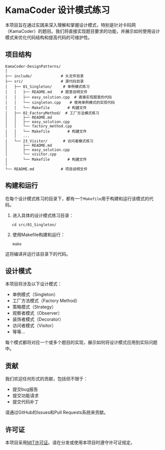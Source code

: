 # KamaCoder 设计模式练习

本项目旨在通过实践来深入理解和掌握设计模式，特别是针对卡码网（KamaCoder）的题目。我们将直接实现题目要求的功能，并展示如何使用设计模式来优化代码结构和提高代码的可维护性。

## 项目结构

```
KamaCoder-DesignPatterns/
│
├── include/             # 头文件目录
├── src/                 # 源代码目录
│   ├── 01_Singleton/     # 单例模式练习
│   │   ├── README.md    # 题意说明文件
│   │   ├── easy_solution.cpp  # 直接实现题意的代码
│   │   └── singleton.cpp    # 使用单例模式的实现代码
│   │   └── Makefile        # 构建文件
│   ├── 02_FactoryMethod/  # 工厂方法模式练习
│   │   ├── README.md
│   │   ├── easy_solution.cpp
│   │   └── factory_method.cpp
│   │   └── Makefile        # 构建文件
│   │   ...
│   └── 23_Visitor/       # 访问者模式练习
│       ├── README.md
│       ├── easy_solution.cpp
│       └── visitor.cpp
│       └── Makefile        # 构建文件
│
└── README.md            # 项目说明文件
```

## 构建和运行

在每个设计模式练习的目录下，都有一个`Makefile`用于构建和运行该模式的代码。

1. 进入具体的设计模式练习目录：
```
   cd src/01_Singleton/
```

2. 使用Makefile构建和运行：
   ```
   make
   ```

这将编译并运行该目录下的代码。

## 设计模式

本项目将涉及以下设计模式：

- 单例模式（Singleton）
- 工厂方法模式（Factory Method）
- 策略模式（Strategy）
- 观察者模式（Observer）
- 装饰者模式（Decorator）
- 访问者模式（Visitor）
- 等等...

每个模式都将对应一个或多个题目的实现，展示如何将设计模式应用到实际问题中。

## 贡献

我们欢迎任何形式的贡献，包括但不限于：

- 提交bug报告
- 提交功能请求
- 提交代码补丁

请通过GitHub的Issues和Pull Requests系统来贡献。

## 许可证

本项目采用[MIT许可证](LICENSE)。请在分发或使用本项目时遵守许可证规定。
